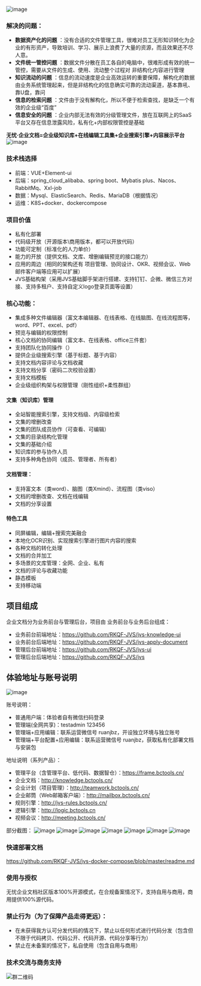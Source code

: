 
![image](https://user-images.githubusercontent.com/94048608/211454772-b52076f4-55f6-4370-9920-b262b5d9fdb4.png)


### 解决的问题：
-  **数据资产化的问题** ：没有合适的文件管理工具，很难对员工无形知识转化为企业的有形资产，导致培训、学习、展示上浪费了大量的资源，而且效果还不尽人意。
-  **文件统一管控问题** ：数据文件分散在员工各自的电脑中，很难形成有效的统一管控，需要从文件的生成、使用、流动整个过程对 非结构化内容进行管理
-  **知识流动的问题** ：信息的流动速度是企业高效运转的重要保障，解构化的数据由业务系统管理起来，但是非结构化的信息确实可靠的流动渠道，基本靠吼、靠U盘，靠问
-  **信息的检索问题** ：文件由于没有解构化，所以不便于检索查找，是缺乏一个有效的企业级“百度”
-  **信息安全的问题** ：企业内部无法有效的分级管理文件，放在互联网上的SaaS平台又存在信息泄露风险，私有化+内部权限管控是基础

**无忧·企业文档=企业级知识库+在线编辑工具集+企业搜索引擎+内容展示平台**
![image](https://user-images.githubusercontent.com/94048608/211456673-b9770961-008a-48d0-8210-fa081f8e641a.png)


### 技术栈选择
- 前端：VUE+Element-ui
- 后端：spring_cloud_alibaba、spring boot、Mybatis plus、Nacos、RabbitMq、Xxl-job
- 数据：Mysql、ElasticSearch、Redis、MariaDB（根据情况）
- 运维：K8S+docker、dockercompose


### 项目价值
* 私有化部署
* 代码级开放（开源版本\商用版本，都可以开放代码）
* 功能可定制（标准化的人力单价）
* 能力的开放（提供文档、文库、增删编辑预览的接口能力）
* 应用的周边（相同的架构还有 项目管理、协同设计、OKR、视频会议、Web邮件客户端等应用可以扩展）
* JVS基础构架（采用JVS基础脚手架进行搭建、支持钉钉、企微、微信三方对接、支持多租户、支持自定义logo登录页面等设置）


### 核心功能：
* 集成多种文件编辑器（富文本编辑器、在线表格、在线脑图、在线流程图等，word、PPT、excel、pdf）
* 预览与编辑的权限控制
* 核心文档的协同编辑（富文本、在线表格、office三件套）
* 支持团队化协同操作（）
* 提供企业级搜索引擎（基于标题、基于内容）
* 支持文档内容评论与文档收藏
* 支持文档分享（密码二次校验设置）
* 支持文档模板
* 企业级组织构架与权限管理（刚性组织+柔性群组）
#### 文集（知识库）管理
* 全站智能搜索引擎，支持文档级、内容级检索
* 文集的增删改查
* 文集的团队成员协作（可查看、可编辑）
* 文集的目录结构化管理
* 文集的基础介绍
* 知识库的参与协作人员
* 支持多种角色协同（成员、管理者、所有者）
#### 文档管理：
* 支持富文本（类word）、脑图（类Xmind）、流程图（类viso）
* 文档的增删改查、文档在线编辑
* 文档的分享设置
#### 特色工具
* 同屏编辑，编辑+搜索完美融合
* 本地化OCR识别、实现搜索引擎进行图片内容的搜索
* 各种文档的转化处理
* 文档的合并加工
* 多场景的文库管理：全网、企业、私有
* 文档的评论与收藏功能
* 静态模板
* 支持移动端



## 项目组成
企业文档分为业务前台与管理后台，项目由 业务前台与业务后台组成：

- 业务前台前端地址：https://github.com/RKQF-JVS/jvs-knowledge-ui
- 业务前台后端地址：https://github.com/RKQF-JVS/jvs-apply-document
- 管理后台前端地址：https://github.com/RKQF-JVS/jvs-ui
- 管理后台后端地址：https://github.com/RKQF-JVS/jvs


## 体验地址与账号说明
![image](https://user-images.githubusercontent.com/94048608/211461950-28f018a2-cef2-4e9e-9ca4-793a5689be4a.png)

账号说明：
- 普通用户端：体验者自有微信扫码登录
- 管理端(全网共享)：testadmin 123456
- 管理端+应用编辑：联系运营微信号 ruanjbz，开设独立环境与独立账号
- 管理端+平台配置+应用编辑：联系运营微信号 ruanjbz，获取私有化部署文档与安装包

地址说明（系列产品）：
- 管理平台（含管理平台、低代码、数据智仓）：https://frame.bctools.cn/
- 企业文档：http://knowledge.bctools.cn/
- 企业计划（项目管理）：http://teamwork.bctools.cn/
- 企业邮筒（Web邮箱客户端）：http://mailbox.bctools.cn/
- 规则引擎：http://jvs-rules.bctools.cn/
- 逻辑引擎：http://logic.bctools.cn
- 视频会议：http://meeting.bctools.cn/


部分截图：
![image](https://user-images.githubusercontent.com/94048608/211458792-d4a45f03-2d31-49c6-a1d5-ce7e81b021c5.png)
![image](https://user-images.githubusercontent.com/94048608/211458820-5e4b6916-070d-4262-afcc-b291d725364e.png)
![image](https://user-images.githubusercontent.com/94048608/211458839-ba4b5205-7862-4c9c-8751-41a409252304.png)
![image](https://user-images.githubusercontent.com/94048608/211458860-4d32a4e5-9314-4e74-adf1-7a10089678a4.png)
![image](https://user-images.githubusercontent.com/94048608/211458885-49d99fe7-0aeb-4ac7-9a36-8b1c2cd32d5a.png)
![image](https://user-images.githubusercontent.com/94048608/211458902-93bf3f9b-9dcd-41ba-b0d6-3babd21d0d83.png)
![image](https://user-images.githubusercontent.com/94048608/211458932-cbeca18a-6df8-4e21-a1cc-b6979d5b3612.png)



### 快速部署文档
https://github.com/RKQF-JVS/jvs-docker-compose/blob/master/readme.md


### 使用与授权
无忧企业文档社区版本100%开源模式，在合规备案情况下，支持自用与商用，商用提供100%源代码。

### 禁止行为（为了保障产品走得更远）：
* 在未获得我方认可分发代码的情况下，禁止以任何形式进行代码分发（包含但不限于代码拷贝、代码公开、代码开源、代码分享等行为）
* 禁止在未备案的情况下，私自使用（包含自用与商用）

### 技术交流与商务支持

![群二维码](https://github.com/RKQF-JVS/jvs-knowledge-ui/assets/94048608/f6928cff-4c76-497a-9fce-69bd4f4da246)









